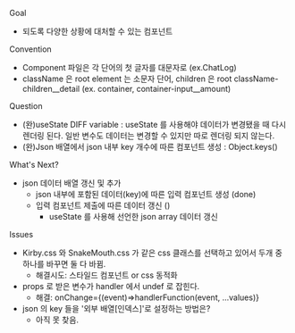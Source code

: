 Goal
* 되도록 다양한 상황에 대처할 수 있는 컴포넌트

Convention
* Component 파일은 각 단어의 첫 글자를 대문자로 (ex.ChatLog)
* className 은 root element 는 소문자 단어, children 은 root className-children__detail (ex. container, container-input__amount)

Question
* (완)useState DIFF variable : useState 를 사용해야 데이터가 변경됐을 때 다시 렌더링 된다. 일반 변수도 데이터는 변경할 수 있지만 따로 렌더링 되지 않는다.
* (완)Json 배열에서 json 내부 key 개수에 따른 컴포넌트 생성 : Object.keys()

What's Next?
* json 데이터 배열 갱신 및 추가
    * json 내부에 포함된 데이터(key)에 따른 입력 컴포넌트 생성 (done)
    * 입력 컴포넌트 제출에 따른 데이터 갱신 ()
        * useState 를 사용해 선언한 json array 데이터 갱신

Issues
* Kirby.css 와 SnakeMouth.css 가 같은 css 클래스를 선택하고 있어서 두개 중 하나를 바꾸면 둘 다 바뀜.
    * 해결시도: 스타일드 컴포넌트 or css 동적화
* props 로 받은 변수가 handler 에서 undef 로 잡힌다.
    * 해결: onChange={(event)=>handlerFunction(event, ...values)}
* json 의 key 들을 '외부 배열[인덱스]'로 설정하는 방법은?
    * 아직 못 찾음.